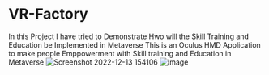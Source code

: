 # VR-Factory
In this Project I have tried to Demonstrate Hwo will the Skill Training and Education be Implemented in Metaverse
This is an Oculus HMD Application to make people Emppowerment with Skill training and Education in Metaverse 
![Screenshot 2022-12-13 154106](https://user-images.githubusercontent.com/100237166/212883921-c0822109-8f9a-401e-9d87-138c4762d8eb.png)
![image](https://user-images.githubusercontent.com/100237166/212910934-2c6d9e9b-71a7-4909-975c-9bd7133c21b5.png)
